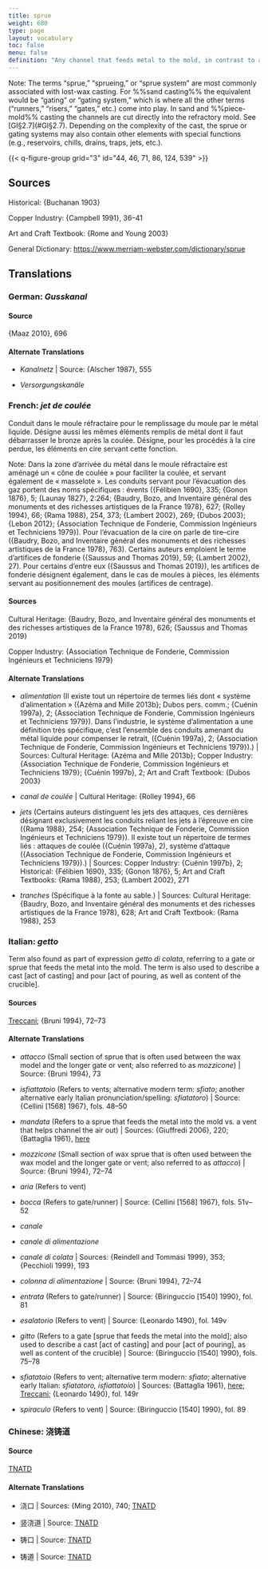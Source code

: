 ```yaml
---
title: sprue
weight: 680
type: page
layout: vocabulary
toc: false
menu: false
definition: "Any channel that feeds metal to the mold, in contrast to a vent, which lets air escape. Both sprues and vents make up the “sprue system,” which circulates bronze from the pouring cup through the %%refractory mold%% and allows air and casting vapors such as steam to be released. In %%lost-wax casting%%, “sprue” is the term used for the solid wax rods (rarely reeds or terra-cotta pipes) used to create the channels in the mold. Sprues are also the solid metal that has filled the channels upon cooling, which is generally removed during %%fettling%%."
---
```


<div class="backmatter">
Note: The terms “sprue,” “sprueing,” or “sprue system” are most commonly associated with lost-wax casting. For %%sand casting%% the equivalent would be “gating” or “gating system,” which is where all the other terms (“runners,” “risers,” “gates,” etc.) come into play. In sand and %%piece-mold%% casting the channels are cut directly into the refractory mold. See [GI§2.7](#GI§2.7). Depending on the complexity of the cast, the sprue or gating systems may also contain other elements with special functions (e.g., reservoirs, chills, drains, traps, jets, etc.).
</div>

{{< q-figure-group grid="3" id="44, 46, 71, 86, 124, 539" >}}

## Sources

Historical: {Buchanan 1903}

Copper Industry: {Campbell 1991}, 36–41

Art and Craft Textbook: {Rome and Young 2003}

General Dictionary: <https://www.merriam-webster.com/dictionary/sprue>

## Translations

<div class="accordion">

### **German**: *Gusskanal*

#### Source

{Maaz 2010}, 696

#### Alternate Translations

- *Kanalnetz* | Source: {Alscher 1987}, 555

- *Versorgungskanäle*

### **French**: *jet de coulée*

Conduit dans le moule réfractaire pour le remplissage du moule par le métal liquide. Désigne aussi les mêmes éléments remplis de métal dont il faut débarrasser le bronze après la coulée. Désigne, pour les procédés à la cire perdue, les éléments en cire servant cette fonction.

<div class="backmatter">
Note: Dans la zone d’arrivée du métal dans le moule réfractaire est aménagé un « cône de coulée » pour faciliter la coulée, et servant également de « masselote ». Les conduits servant pour l’évacuation des gaz portent des noms spécifiques : évents ({Félibien 1690}, 335; {Gonon 1876}, 5; {Launay 1827}, 2:264; {Baudry, Bozo, and Inventaire général des monuments et des richesses artistiques de la France 1978}, 627; {Rolley 1994}, 66; {Rama 1988}, 254, 373; {Lambert 2002}, 269; {Dubos 2003}; {Lebon 2012}; {Association Technique de Fonderie, Commission Ingénieurs et Techniciens 1979}). Pour l’évacuation de la cire on parle de tire–cire ({Baudry, Bozo, and Inventaire général des monuments et des richesses artistiques de la France 1978}, 763). Certains auteurs emploient le terme d’artifices de fonderie ({Saussus and Thomas 2019}, 59; {Lambert 2002}, 27). Pour certains d’entre eux ({Saussus and Thomas 2019}), les artifices de fonderie désignent également, dans le cas de moules à pièces, les éléments servant au positionnement des moules (artifices de centrage).
</div>

#### Sources

Cultural Heritage: {Baudry, Bozo, and Inventaire général des monuments et des richesses artistiques de la France 1978}, 626; {Saussus and Thomas 2019}

Copper Industry: {Association Technique de Fonderie, Commission Ingénieurs et Techniciens 1979}

#### Alternate Translations

- *alimentation* (Il existe tout un répertoire de termes liés dont « système d’alimentation » ({Azéma and Mille 2013b}; Dubos pers. comm.; {Cuénin 1997a}, 2; {Association Technique de Fonderie, Commission Ingénieurs et Techniciens 1979}). Dans l’industrie, le système d’alimentation a une définition très spécifique, c’est l’ensemble des conduits amenant du métal liquide pour compenser le retrait, ({Cuénin 1997a}, 2; {Association Technique de Fonderie, Commission Ingénieurs et Techniciens 1979}).) | Sources: Cultural Heritage: {Azéma and Mille 2013b}; Copper Industry: {Association Technique de Fonderie, Commission Ingénieurs et Techniciens 1979}; {Cuénin 1997b}, 2; Art and Craft Textbook: {Dubos 2003}

- *canal de coulée* | Cultural Heritage: {Rolley 1994}, 66

- *jets* (Certains auteurs distinguent les jets des attaques, ces dernières désignant exclusivement les conduits reliant les jets à l’épreuve en cire ({Rama 1988}, 254; {Association Technique de Fonderie, Commission Ingénieurs et Techniciens 1979}). Il existe tout un répertoire de termes liés : attaques de coulée ({Cuénin 1997a}, 2), système d’attaque ({Association Technique de Fonderie, Commission Ingénieurs et Techniciens 1979}).) | Sources: Copper Industry: {Cuénin 1997b}, 2; Historical: {Félibien 1690}, 335; {Gonon 1876}, 5; Art and Craft Textbooks: {Rama 1988}, 253; {Lambert 2002}, 271

- *tranches* (Spécifique à la fonte au sable.) | Sources: Cultural Heritage: {Baudry, Bozo, and Inventaire général des monuments et des richesses artistiques de la France 1978}, 628; Art and Craft Textbook: {Rama 1988}, 253

### **Italian**: *getto*

Term also found as part of expression *getto di colata*, referring to a gate or sprue that feeds the metal into the mold. The term is also used to describe a cast [act of casting] and pour [act of pouring, as well as content of the crucible].

#### Sources

[Treccani](https://www.treccani.it/enciclopedia/fusione_%28Enciclopedia-Italiana%29/); {Bruni 1994}, 72–73

#### Alternate Translations

- *attacco* (Small section of sprue that is often used between the wax model and the longer gate or vent; also referred to as *mozzicone*) | Source: {Bruni 1994}, 73

- *isfiattatoio* (Refers to vents; alternative modern term: *sfiato*; another alternative early Italian pronunciation/spelling: *sfiatatoro*) | Source: {Cellini [1568] 1967}, fols. 48–50

- *mandata* (Refers to a sprue that feeds the metal into the mold vs. a vent that helps channel the air out) | Sources: {Giuffredi 2006}, 220; {Battaglia 1961}, [here](http://www.gdli.it/pdf_viewer/Scripts/pdf.js/web/viewer.asp?file=/PDF/GDLI09/GDLI_09_ocr_632.pdf&parola=mandata)

- *mozzicone* (Small section of wax sprue that is often used between the wax model and the longer gate or vent; also referred to as *attacco*) | Source: {Bruni 1994}, 72–74

- *aria* (Refers to vent)

- *bocca* (Refers to gate/runner) | Source: {Cellini [1568] 1967}, fols. 51v–52

- *canale*

- *canale di alimentazione*

- *canale di colata* | Sources: {Reindell and Tommasi 1999}, 353; {Pecchioli 1999}, 193  

- *colonna di alimentazione* | Source: {Bruni 1994}, 72–74

- *entrata* (Refers to gate/runner) | Source: {Biringuccio [1540] 1990}, fol. 81

- *esalatorio* (Refers to vent) | Source: {Leonardo 1490}, fol. 149v

- *gitto* (Refers to a gate [sprue that feeds the metal into the mold]; also used to describe a cast [act of casting] and pour [act of pouring], as well as content of the crucible) | Source: {Biringuccio [1540] 1990}, fols. 75–78

- *sfiatatoio* (Refers to vent; alternative term modern: *sfiato*; alternative early Italian: *sfiatatoro, isfiattatoio*) | Sources: {Battaglia 1961}, [here](http://www.gdli.it/pdf_viewer/Scripts/pdf.js/web/viewer.asp?file=/PDF/GDLI18/GDLI_18_ocr_882.pdf&parola=sfiatatoio); [Treccani](https://www.treccani.it/enciclopedia/fusione_%28Enciclopedia-Italiana%29/); {Leonardo 1490}, fol. 149r

- *spiraculo* (Refers to vent) | Source: {Biringuccio [1540] 1990}, fol. 89

### **Chinese**: 浇铸道

#### Source

[TNATD](https://terms.naer.edu.tw/detail/3505809/?index=5)

#### Alternate Translations

- 浇口 | Sources: {Ming 2010}, 740; [TNATD](https://terms.naer.edu.tw/detail/11560594/?index=8)

- 竖浇道 | Source: [TNATD](https://terms.naer.edu.tw/detail/941804/?index=1)

- 铸口 | Source: [TNATD](https://terms.naer.edu.tw/detail/3505809/?index=5)

- 铸道 | Source: [TNATD](https://terms.naer.edu.tw/detail/3505809/?index=5)

</div>

